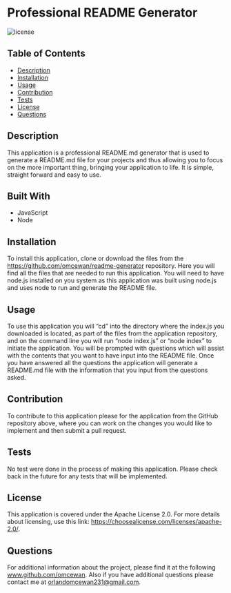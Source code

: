 # Professional README Generator
![license](https://img.shields.io/badge/license-Apache%20License%202.0-brightgreen)

## Table of Contents
 * [Description](#Description)
 * [Installation](#Installation)
 * [Usage](#Usage)
 * [Contribution](#Contribution)
 * [Tests](#Tests)
 * [License](#License)
 * [Questions](#Questions)

## Description
This application is a professional README.md generator that is used to generate a README.md file for your projects and thus allowing you to focus on the more important thing, bringing your application to life. It is simple, straight forward and easy to use. 

## Built With
 * JavaScript
 * Node


## Installation
To install this application, clone or download the files from the https://github.com/omcewan/readme-generator repository. Here you will find all the files that are needed to run this application. You will need to have node.js installed on you system as this application was built using node.js and uses node to run and generate the README file.

## Usage
To use this application you will “cd” into the directory where the index.js you downloaded is located, as part of the files from the application repository, and on the command line you will run “node index.js” or “node index” to initiate the application. You will be prompted with questions which will assist with the contents that you want to have input into the README file. Once you have answered all the questions the application will generate a README.md file with the information that you input from the questions asked. 

## Contribution
To contribute to this application please for the application from the GitHub repository above, where you can work on the changes you would like to implement and then submit a pull request. 

## Tests
No test were done in the process of making this application. Please check back in the future for any tests that will be implemented.

## License
This application is covered under the Apache License 2.0.
For more details about licensing, use this link: https://choosealicense.com/licenses/apache-2.0/.

## Questions
For additional information about the project, please find it at the following www.github.com/omcewan.
Also if you have additional questions please contact me at orlandomcewan231@gmail.com.
